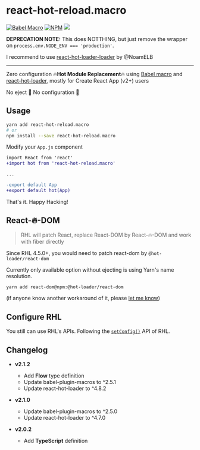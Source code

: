 # react-hot-reload.macro

[![Babel Macro](https://img.shields.io/badge/babel--macro-%F0%9F%8E%A3-f5da55.svg)](https://github.com/kentcdodds/babel-plugin-macros) [![NPM](https://img.shields.io/npm/v/react-hot-reload.macro.svg)](https://www.npmjs.com/package/react-hot-reload.macro) ![](https://img.shields.io/github/license/cometkim/react-hot-reload.macro.svg)


**DEPRECATION NOTE:** This does NOTTHING, but just remove the wrapper on `process.env.NODE_ENV === 'production'`.

I recommend to use [react-hot-loader-loader](https://github.com/NoamELB/react-hot-loader-loader) by @NoamELB

----

Zero configuration :fire:**Hot Module Replacement**:fire: using [Babel macro](https://github.com/kentcdodds/babel-plugin-macros)
and [react-hot-loader](https://github.com/gaearon/react-hot-loader), mostly for Create React App (v2+) users

No eject :tada: No configuration :tada:

## Usage

```bash
yarn add react-hot-reload.macro
# or
npm install --save react-hot-reload.macro
```

Modify your `App.js` component

```diff
import React from 'react'
+import hot from 'react-hot-reload.macro'

...

-export default App
+export default hot(App)
```

That's it. Happy Hacking!

## React-:fire:-DOM

> RHL will patch React, replace React-DOM by React-🔥-DOM and work with fiber directly

Since RHL 4.5.0+, you would need to patch react-dom by `@hot-loader/react-dom`

Currently only available option without ejecting is using Yarn's name resolution.

```bash
yarn add react-dom@npm:@hot-loader/react-dom
```

(if anyone know another workaround of it, please [let me know](https://github.com/cometkim/react-hot-reload.macro/issues/new))

## Configure RHL

You still can use RHL's APIs. Following the [`setConfig()`](https://github.com/gaearon/react-hot-loader#setconfigconfig) API of RHL.

## Changelog

- **v2.1.2**
  - Add **Flow** type definition
  - Update babel-plugin-macros to ^2.5.1
  - Update react-hot-loader to ^4.8.2

- **v2.1.0**
  - Update babel-plugin-macros to ^2.5.0
  - Update react-hot-loader to ^4.7.0

- **v2.0.2**
  - Add **TypeScript** definition
